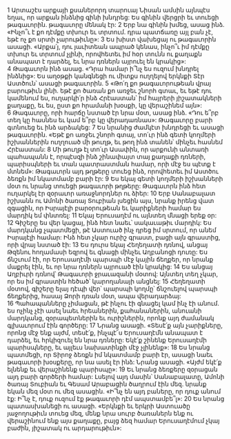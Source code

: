 1 Արտաշէս արքայի քսաներորդ տարուայ Նիսան ամսին այնպէս եղաւ, որ արքան ինձնից գինի խնդրեց: Ես գինին վերցրի եւ տուեցի թագաւորին. թագաւորը մենակ էր: 2 Երբ նա գինին խմեց, ասաց ինձ. «Ինչո՞ւ է քո դէմքը տխուր եւ տրտում. դրա պատճառը այլ բան չէ, եթէ ոչ քո սրտի չարութիւնը»: 3 Ես խիստ վախեցայ ու թագաւորին ասացի. «Արքա՛յ, դու յաւիտեան ապրած կենաս, ինչո՞ւ իմ դէմքը տխուր եւ տրտում չլինի, որովհետեւ իմ հօր տունն ու քաղաքն անապատ է դարձել, եւ նրա դռներն այրուել են կրակից»: 4 Թագաւորն ինձ ասաց. «Դրա համար ի՞նչ ես ուզում խնդրել ինձնից»: Ես աղօթքի կանգնեցի ու միտքս ուղղելով երկնքի Տէր Աստծուն՝ ասացի թագաւորին. 5 «Թո՛ղ քո թագաւորութեան վրայ բարութիւն լինի. եթէ քո ծառան քո առջեւ շնորհ գտաւ, եւ եթէ դու կամենում ես, ուղարկի՛ր ինձ Հրէաստան՝ իմ հայրերի յիշատակների քաղաքը, եւ ես, ըստ քո հրամանի խօսքի, կը վերաշինեմ այն»: 6 Թագաւորը, որի հարճը նստած էր նրա մօտ, ասաց ինձ. «Դու ե՞րբ տեղ կը հասնես եւ կամ ե՞րբ կը վերադառնաս»: Թագաւորը բարի գտնուեց եւ ինձ արձակեց: 7 Ես նրանից ժամկէտ խնդրեցի եւ ասացի թագաւորին. «Եթէ քո առջեւ շնորհ գտայ, տո՛ւր ինձ գետի կողմերի իշխաններին ուղղուած մի թուղթ, եւ թող ինձ տանեն՝ մինչեւ հասնեմ Հրէաստան: 8 Մի թուղթ էլ տո՛ւր Ասափին, որ արքունի անտառի պահապանն է, որպէսզի ինձ շինափայտ տայ քաղաքի դռների, պարիսպների եւ տան պատրաստման համար, որի մէջ ես պէտք է մտնեմ»: Թագաւորն այդ թղթերը տուեց ինձ, որովհետեւ իմ Աստծու ձեռքն իմ նկատմամբ բարի էր: 9 Ես եկայ գետի կողմերի իշխանների մօտ ու նրանց տուեցի թագաւորի թղթերը: Թագաւորն ինձ հետ ուղարկել էր զօրաւոր առաջնորդներ ու ձիեր: 10 Երբ Սանաբալատ իշխանն ու Ամոնի ծառայ Տուբիան լսեցին այս, նրանք իրենց վատ զգացին, որ Իսրայէլի բարօրութեան եւ կարիքների համար ես մարդիկ եմ փնտռել: 11 Եկայ Երուսաղէմ ու այնտեղ մնացի երեք օր: 12 Գիշերը ես վեր կացայ, ինձ հետ նաեւ՝ սակաւաթիւ մարդիկ: Ես մարդկանց չպատմեցի, թէ Աստուած ինչ դրեց իմ սրտում, որ անեմ Իսրայէլի համար: Ինձ հետ չկար ուրիշ գրաստ, բացի այն գրաստից, որի վրայ նստած էի: 13 Ես դուրս եկայ Հեղեղատի դռնով, անցայ Թզենու հողամասի եզրով եւ գնացի մինչեւ Աղբանոցի դուռը: Ես ճնշւում էի, որ Երուսաղէմի պարսպի մէջ կային ճեղքեր, որ նրանք մաքրել էին, եւ որ նրա դռներն այրուած էին կրակից: 14 Ես անցայ Աղբիւրի դռնով՝ Թագաւորի ջրաւազանի մօտով: Այնտեղ տեղ չկար, որ ես իմ գրաստին հեծած՝ կարողանայի անցնել: 15 Հեղեղատի մօտով, գիշերը ելայ դէպի վեր՝ պարսպի կողմը՝ ճնշուելով պարսպի ճեղքերից, հասայ Ձորի դռան մօտ, ապա վերադարձայ: 16 Պահապանները չիմացան, թէ ինչու էի գնացել կամ ինչ էի անում. ես ոչինչ չէի ասել նաեւ հրեաներին, քահանաներին, անուանի մարդկանց, զօրապետներին եւ ուրիշներին, որոնք այդ ժամանակ գլխաւորում էին գործերը: 17 Նրանց ասացի. «Տեսէ՛ք այն չարիքները, որոնց մէջ ենք այժմ, տեսէ՛ք, ինչպէ՜ս Երուսաղէմն անապատ է դարձել, եւ հրկիզուել են նրա դռները: Եկէ՛ք շինենք Երուսաղէմի պարիսպները, եւ այլեւս նախատինքի մէջ չլինենք»: 18 Ես նրանց պատմեցի, որ Տիրոջ ձեռքն իմ նկատմամբ բարի էր, ասացի նաեւ թագաւորի խօսքերը, որ նա ասել էր ինձ: Նրանց ասացի. «Այժմ եկէ՛ք ելնենք եւ վերաշինենք պարիսպը»: 19 Եւ նրանց ձեռքերը զօրացան այդ բարի գործերի համար: Լսելով այդ մասին՝ Սանաբալատը, Ամոնի ծառայ Տուբիան եւ Գեսամ Արաբացին ծաղրում էին մեզ. նրանք եկան մեզ մօտ ու մեզ ասացին. «Ի՞նչ են այդ բաները, որ դուք անում էք: Ի՞նչ է, դուք ուզում էք թագաւորի դէմ ապստամբե՞լ»: 20 Ես նրանց պատասխանեցի ու ասացի. «Երկնքի եւ երկրի Աստուածը յաջողութիւն տուեց մեզ, մենք նրա սուրբ ծառաներն ենք ու վերաշինում ենք այս քաղաքը, բայց ձեզ համար Երուսաղէմում չկայ բաժին, յիշատակ ու արդարութիւն»:
